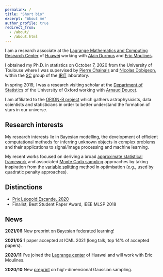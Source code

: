 ```yaml
---
permalink: /
title: "Short bio"
excerpt: "About me"
author_profile: true
redirect_from: 
  - /about/
  - /about.html
---
```


I am a research associate at the [Lagrange Mathematics and Computing Research Center](https://www.huawei.com/fr/news/fr/2020/centre-lagrange) of [Huawei](https://www.huawei.com/) working with [Alain Durmus](http://alain.perso.math.cnrs.fr/) and [Eric Moulines](https://scholar.google.fr/citations?user=_XE1LvQAAAAJ&hl=fr).

I obtained my Ph.D. in statistics on October 7, 2020 from the University of Toulouse where I was supervised by [Pierre Chainais](http://pierrechainais.ec-lille.fr) and [Nicolas Dobigeon](http://dobigeon.perso.enseeiht.fr/index.html), within the [SC](http://sc.enseeiht.fr/) group of the [IRIT](https://www.irit.fr/) laboratory.

In spring 2019, I was a research visiting scholar at the [Department of Statistics](http://www.stats.ox.ac.uk/) of the University of Oxford working with [Arnaud Doucet](http://www.stats.ox.ac.uk/~doucet/).

I am affiliated to the [ORION-B project](https://www.iram.fr/~pety/ORION-B/) which gathers astrophysicists, data scientists and statisticians in order to better understand the formation of stars in our universe.

## Research interests
My research interests lie in Bayesian modelling, the development of efficient computational methods for inferring unknown objects in complex problems and their applications to signal/image processing and machine learning.

My recent works focused on deriving a broad [approximate statistical framework](https://doi.org/10.1080/10618600.2020.1826954) and associated [Monte Carlo sampling](https://arxiv.org/abs/1905.11937) approaches by taking inspiration from the [variable splitting](https://doi.org/10.1109/TSP.2019.2894825) method in optimisation (e.g., used by quadratic penalty approaches).

## Distinctions
- [Prix Léopold Escande, 2020](https://www.inp-toulouse.fr/fr/toulouse-inp/actualites/prix-leopold-escande-2020.html)
- Finalist, Best Student Paper Award, IEEE MLSP 2018

## News
<i class="fa fa-fw fa-newspaper"></i> **2021/06** New preprint on Bayesian federated learning! 

<i class="fa fa-fw fa-newspaper"></i> **2021/05** 1 paper accepted at ICML 2021 (long talk, top 14% of accepted papers).

<i class="fa fa-fw fa-landmark"></i> **2020/11** I've joined the [Lagrange center](https://www.huawei.com/fr/news/fr/2020/centre-lagrange) of Huawei and will work with Eric Moulines.  

<i class="fa fa-fw fa-newspaper"></i> **2020/10** New [preprint](https://arxiv.org/abs/2010.01510) on high-dimensional Gaussian sampling.   